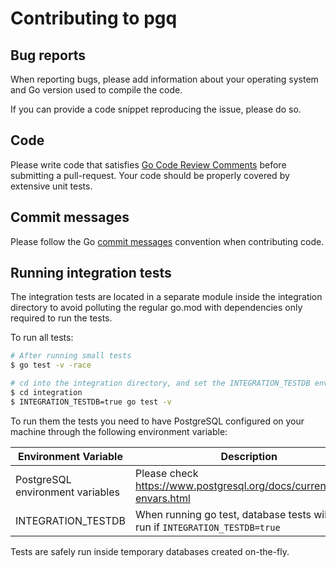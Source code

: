 # Contributing to pgq
## Bug reports
When reporting bugs, please add information about your operating system and Go version used to compile the code.

If you can provide a code snippet reproducing the issue, please do so.

## Code
Please write code that satisfies [Go Code Review Comments](https://github.com/golang/go/wiki/CodeReviewComments) before submitting a pull-request.
Your code should be properly covered by extensive unit tests.

## Commit messages
Please follow the Go [commit messages](https://github.com/golang/go/wiki/CommitMessage) convention when contributing code.

## Running integration tests
The integration tests are located in a separate module inside the integration directory to avoid polluting the regular go.mod with dependencies only required to run the tests.

To run all tests:

```sh
# After running small tests
$ go test -v -race

# cd into the integration directory, and set the INTEGRATION_TESTDB environment variable as "true"
$ cd integration
$ INTEGRATION_TESTDB=true go test -v
```

To run them the tests you need to have PostgreSQL configured on your machine through the following environment variable:

| Environment Variable | Description |
| - | - |
| PostgreSQL environment variables | Please check https://www.postgresql.org/docs/current/libpq-envars.html |
| INTEGRATION_TESTDB | When running go test, database tests will only run if `INTEGRATION_TESTDB=true` |

Tests are safely run inside temporary databases created on-the-fly.
